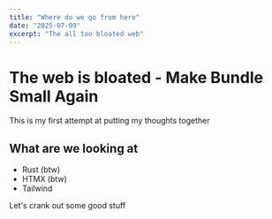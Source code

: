 ```yaml
---
title: "Where do we go from here"
date: "2025-07-09"
excerpt: "The all too bloated web"
---
```


# The web is bloated - Make Bundle Small Again

This is my first attempt at putting my thoughts together

## What are we looking at 

- Rust (btw) 
- HTMX (btw)
- Tailwind

Let's crank out some good stuff
